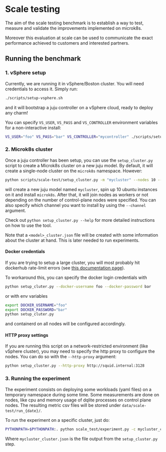 # Scale testing
The aim of the scale testing benchmark is to establish a way to test, measure and validate the improvements implemented on microk8s.

Moreover this evaluation at scale can be used to communicate the exact performance achieved to customers and interested partners.

## Running the benchmark

### 1. vSphere setup
Currently, we are running it in vSphere/Boston cluster. You will need credentials to access it. Simply run:

```bash
./scripts/setup-vsphere.sh
```

and it will bootstrap a juju controller on a vSphere cloud, ready to deploy any charm!

You can specify `VS_USER`, `VS_PASS` and `VS_CONTROLLER` environment variables for a non-interactive install:

```bash
VS_USER="foo" VS_PASS="bar" VS_CONTROLLER="mycontroller" ./scripts/setup-vsphere.sh 
```

### 2. Microk8s cluster
Once a juju controller has been setup, you can use the `setup_cluster.py` script to create a Microk8s cluster on a new juju model. By default, it will create a single-node cluster on the `microk8s` namespace. However:

```bash
python scripts/scale-test/setup_cluster.py -m "mycluster" --nodes 10 --control-plane 3
```

will create a new juju model named `mycluster`, spin up 10 ubuntu instances on it and install `microk8s`. After that, it will join nodes as workers or not depending on the number of control-plane nodes were specified. You can also specify which channel you want to install by using the `--channel` argument.

Check out `python setup_cluster.py --help` for more detailed instructions on how to use the tool.

Note that a `<model>_cluster.json` file will be created with some information about the cluster at hand. This is later needed to run experiments.

#### Docker credentials
If you are trying to setup a large cluster, you will most probably hit dockerhub rate-limit errors (see [this documentation page](https://microk8s.io/docs/dockerhub-limits)).

To workaround this, you can specify the docker login credentials with

```bash
python setup_cluter.py --docker-username foo --docker-password bar
```

or with env variables

```bash
export DOCKER_USERNAME="foo"
export DOCKER_PASSWORD="bar"
python setup_cluter.py
```

and containerd on all nodes will be configured accordingly.

#### HTTP proxy settings
If you are running this script on a network-restricted environment (like vSphere cluster), you may need to specify the http proxy to configure the nodes. You can do so with the `--http-proxy` argument:

```bash
python setup_cluster.py --http-proxy http://squid.internal:3128
```

### 3. Running the experiment
The experiment consists on deploying some workloads (yaml files) on a temporary namespace during some time. Some measurements are done on nodes, like cpu and memory usage of dqlite processes on control plane nodes. The resulting metric csv files will be stored under `data/scale-test/run_{date}/`.

To run the experiment on a specific cluster, just do:
```bash
PYTHONPATH=$PYTHONPATH:. python scale_test/experiment.py -c mycluster_cluster.json
```
Where `mycluster_cluster.json` is the file output from the `setup_cluster.py` step.  